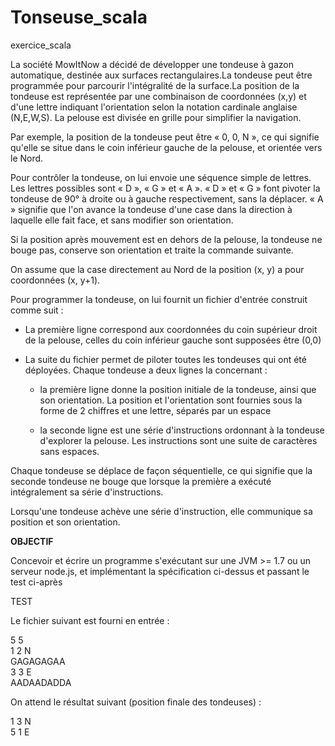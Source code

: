 # Tonseuse_scala
exercice_scala

La société MowItNow a décidé de développer une tondeuse à gazon automatique, destinée aux surfaces rectangulaires.La tondeuse peut être programmée pour parcourir l&#39;intégralité de la surface.La position de la tondeuse est représentée par une combinaison de coordonnées (x,y) et d&#39;une lettre indiquant l&#39;orientation selon la notation cardinale anglaise (N,E,W,S). La pelouse est divisée en grille pour simplifier la navigation.

Par exemple, la position de la tondeuse peut être « 0, 0, N », ce qui signifie qu&#39;elle se situe dans le coin inférieur gauche de la pelouse, et orientée vers le Nord.

Pour contrôler la tondeuse, on lui envoie une séquence simple de lettres. Les lettres possibles sont « D », « G » et « A ». « D » et « G » font pivoter la tondeuse de 90° à droite ou à gauche respectivement, sans la déplacer. « A » signifie que l&#39;on avance la tondeuse d&#39;une case dans la direction à laquelle elle fait face, et sans modifier son orientation.

Si la position après mouvement est en dehors de la pelouse, la tondeuse ne bouge pas,
conserve son orientation et traite la commande suivante.

On assume que la case directement au Nord de la position (x, y) a pour coordonnées (x, y+1).

Pour programmer la tondeuse, on lui fournit un fichier d&#39;entrée construit comme suit :

 - La première ligne correspond aux coordonnées du coin supérieur droit de la pelouse, celles du coin inférieur gauche sont supposées être (0,0)

 - La suite du fichier permet de piloter toutes les tondeuses qui ont été déployées. Chaque tondeuse a deux lignes la concernant :

    - la première ligne donne la position initiale de la tondeuse, ainsi que son orientation. La position et l&#39;orientation sont fournies sous la forme de 2 chiffres et une lettre, séparés par un espace

    - la seconde ligne est une série d&#39;instructions ordonnant à la tondeuse d&#39;explorer la pelouse. Les instructions sont une suite de caractères sans espaces.

Chaque tondeuse se déplace de façon séquentielle, ce qui signifie que la seconde tondeuse ne bouge que lorsque la première a exécuté intégralement sa série d&#39;instructions.

Lorsqu&#39;une tondeuse achève une série d&#39;instruction, elle communique sa position et son orientation.

**OBJECTIF**

Concevoir et écrire un programme s&#39;exécutant sur une JVM >= 1.7 ou un serveur node.js, et implémentant la spécification ci-dessus et passant le test ci-après

TEST

Le fichier suivant est fourni en entrée :

5 5<br/>
1 2 N<br/>
GAGAGAGAA<br/>
3 3 E<br/>
AADAADADDA<br/>

On attend le résultat suivant (position finale des tondeuses) :

1 3 N<br/>
5 1 E
